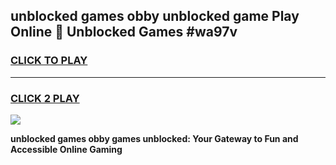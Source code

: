 
## unblocked games obby unblocked game Play Online 👋 Unblocked Games #wa97v
<h3>
<a href="https://premium.freeplayer.one?title=unblocked_games_obby&ref=21F">CLICK TO PLAY</a></h3>
<hr>

<h3>
<a href="https://premium.freeplayer.one?title=unblocked_games_obby&ref=21F">CLICK 2 PLAY</a>
  
</h3>

<a href="https://premium.freeplayer.one?title=unblocked_games_obby&ref=21F/"><img src="https://clearcache.store/games.png"></a>


**unblocked games obby games unblocked: Your Gateway to Fun and Accessible Online Gaming**
